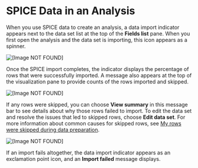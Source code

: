 # SPICE Data in an Analysis<a name="spice-in-an-analysis"></a>

When you use SPICE data to create an analysis, a data import indicator appears next to the data set list at the top of the **Fields list** pane\. When you first open the analysis and the data set is importing, this icon appears as a spinner\.

![\[Image NOT FOUND\]](http://docs.aws.amazon.com/quicksight/latest/user/images/importing-data-icon.png)

Once the SPICE import completes, the indicator displays the percentage of rows that were successfully imported\. A message also appears at the top of the visualization pane to provide counts of the rows imported and skipped\.

![\[Image NOT FOUND\]](http://docs.aws.amazon.com/quicksight/latest/user/images/analysis-spice-check.png)

If any rows were skipped, you can choose **View summary** in this message bar to see details about why those rows failed to import\. To edit the data set and resolve the issues that led to skipped rows, choose **Edit data set**\. For more information about common causes for skipped rows, see [My rows were skipped during data preparation](troubleshooting-skipped-rows.md)\.

![\[Image NOT FOUND\]](http://docs.aws.amazon.com/quicksight/latest/user/images/skipped-rows.png)

If an import fails altogether, the data import indicator appears as an exclamation point icon, and an **Import failed** message displays\.